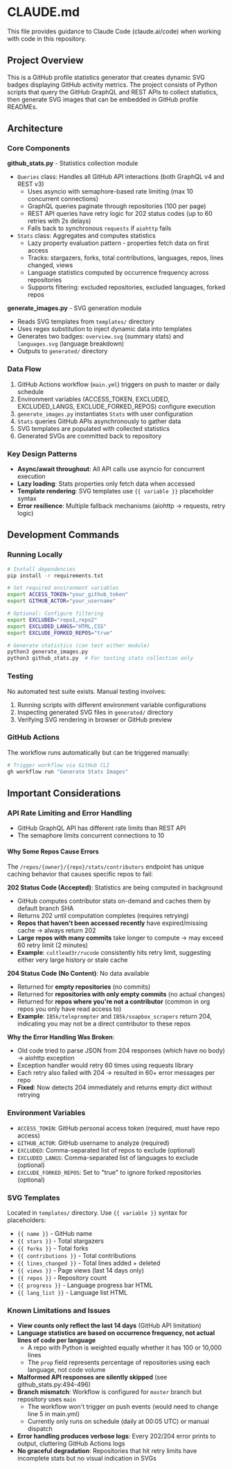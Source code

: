 # CLAUDE.md

This file provides guidance to Claude Code (claude.ai/code) when working with code in this repository.

## Project Overview

This is a GitHub profile statistics generator that creates dynamic SVG badges displaying GitHub activity metrics. The project consists of Python scripts that query the GitHub GraphQL and REST APIs to collect statistics, then generate SVG images that can be embedded in GitHub profile READMEs.

## Architecture

### Core Components

**github_stats.py** - Statistics collection module
- `Queries` class: Handles all GitHub API interactions (both GraphQL v4 and REST v3)
  - Uses asyncio with semaphore-based rate limiting (max 10 concurrent connections)
  - GraphQL queries paginate through repositories (100 per page)
  - REST API queries have retry logic for 202 status codes (up to 60 retries with 2s delays)
  - Falls back to synchronous `requests` if `aiohttp` fails
- `Stats` class: Aggregates and computes statistics
  - Lazy property evaluation pattern - properties fetch data on first access
  - Tracks: stargazers, forks, total contributions, languages, repos, lines changed, views
  - Language statistics computed by occurrence frequency across repositories
  - Supports filtering: excluded repositories, excluded languages, forked repos

**generate_images.py** - SVG generation module
- Reads SVG templates from `templates/` directory
- Uses regex substitution to inject dynamic data into templates
- Generates two badges: `overview.svg` (summary stats) and `languages.svg` (language breakdown)
- Outputs to `generated/` directory

### Data Flow

1. GitHub Actions workflow (`main.yml`) triggers on push to master or daily schedule
2. Environment variables (ACCESS_TOKEN, EXCLUDED, EXCLUDED_LANGS, EXCLUDE_FORKED_REPOS) configure execution
3. `generate_images.py` instantiates `Stats` with user configuration
4. `Stats` queries GitHub APIs asynchronously to gather data
5. SVG templates are populated with collected statistics
6. Generated SVGs are committed back to repository

### Key Design Patterns

- **Async/await throughout**: All API calls use asyncio for concurrent execution
- **Lazy loading**: Stats properties only fetch data when accessed
- **Template rendering**: SVG templates use `{{ variable }}` placeholder syntax
- **Error resilience**: Multiple fallback mechanisms (aiohttp → requests, retry logic)

## Development Commands

### Running Locally

```bash
# Install dependencies
pip install -r requirements.txt

# Set required environment variables
export ACCESS_TOKEN="your_github_token"
export GITHUB_ACTOR="your_username"

# Optional: Configure filtering
export EXCLUDED="repo1,repo2"
export EXCLUDED_LANGS="HTML,CSS"
export EXCLUDE_FORKED_REPOS="true"

# Generate statistics (can test either module)
python3 generate_images.py
python3 github_stats.py  # For testing stats collection only
```

### Testing

No automated test suite exists. Manual testing involves:
1. Running scripts with different environment variable configurations
2. Inspecting generated SVG files in `generated/` directory
3. Verifying SVG rendering in browser or GitHub preview

### GitHub Actions

The workflow runs automatically but can be triggered manually:
```bash
# Trigger workflow via GitHub CLI
gh workflow run "Generate Stats Images"
```

## Important Considerations

### API Rate Limiting and Error Handling
- GitHub GraphQL API has different rate limits than REST API
- The semaphore limits concurrent connections to 10

#### Why Some Repos Cause Errors
The `/repos/{owner}/{repo}/stats/contributors` endpoint has unique caching behavior that causes specific repos to fail:

**202 Status Code (Accepted)**: Statistics are being computed in background
- GitHub computes contributor stats on-demand and caches them by default branch SHA
- Returns 202 until computation completes (requires retrying)
- **Repos that haven't been accessed recently** have expired/missing cache → always return 202
- **Large repos with many commits** take longer to compute → may exceed 60 retry limit (2 minutes)
- **Example**: `cultlead3r/rucode` consistently hits retry limit, suggesting either very large history or stale cache

**204 Status Code (No Content)**: No data available
- Returned for **empty repositories** (no commits)
- Returned for **repositories with only empty commits** (no actual changes)
- Returned for **repos where you're not a contributor** (common in org repos you only have read access to)
- **Example**: `IB5k/teleprompter` and `IB5k/soapbox_scrapers` return 204, indicating you may not be a direct contributor to these repos

**Why the Error Handling Was Broken**:
- Old code tried to parse JSON from 204 responses (which have no body) → aiohttp exception
- Exception handler would retry 60 times using requests library
- Each retry also failed with 204 → resulted in 60+ error messages per repo
- **Fixed**: Now detects 204 immediately and returns empty dict without retrying

### Environment Variables
- `ACCESS_TOKEN`: GitHub personal access token (required, must have repo access)
- `GITHUB_ACTOR`: GitHub username to analyze (required)
- `EXCLUDED`: Comma-separated list of repos to exclude (optional)
- `EXCLUDED_LANGS`: Comma-separated list of languages to exclude (optional)
- `EXCLUDE_FORKED_REPOS`: Set to "true" to ignore forked repositories (optional)

### SVG Templates
Located in `templates/` directory. Use `{{ variable }}` syntax for placeholders:
- `{{ name }}` - GitHub name
- `{{ stars }}` - Total stargazers
- `{{ forks }}` - Total forks
- `{{ contributions }}` - Total contributions
- `{{ lines_changed }}` - Total lines added + deleted
- `{{ views }}` - Page views (last 14 days only)
- `{{ repos }}` - Repository count
- `{{ progress }}` - Language progress bar HTML
- `{{ lang_list }}` - Language list HTML

### Known Limitations and Issues
- **View counts only reflect the last 14 days** (GitHub API limitation)
- **Language statistics are based on occurrence frequency, not actual lines of code per language**
  - A repo with Python is weighted equally whether it has 100 or 10,000 lines
  - The `prop` field represents percentage of repositories using each language, not code volume
- **Malformed API responses are silently skipped** (see github_stats.py:494-496)
- **Branch mismatch**: Workflow is configured for `master` branch but repository uses `main`
  - The workflow won't trigger on push events (would need to change line 5 in main.yml)
  - Currently only runs on schedule (daily at 00:05 UTC) or manual dispatch
- **Error handling produces verbose logs**: Every 202/204 error prints to output, cluttering GitHub Actions logs
- **No graceful degradation**: Repositories that hit retry limits have incomplete stats but no visual indication in SVGs
